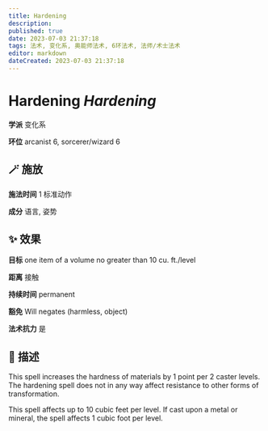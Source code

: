 ```yaml
---
title: Hardening
description: 
published: true
date: 2023-07-03 21:37:18
tags: 法术, 变化系, 奥能师法术, 6环法术, 法师/术士法术
editor: markdown
dateCreated: 2023-07-03 21:37:18
---
```


# **Hardening** *Hardening*

**学派** 变化系 

**环位** arcanist 6, sorcerer/wizard 6

## 🪄 施放

**施法时间** 1 标准动作

**成分** 语言, 姿势

## ✨ 效果 

**目标** one item of a volume no greater than 10 cu. ft./level 

**距离** 接触  

**持续时间** permanent 

**豁免** Will negates (harmless, object)

**法术抗力** 是

## 📖 描述

This spell increases the hardness of materials by 1 point per 2 caster levels. The hardening spell does not in any way affect resistance to other forms of transformation.

This spell affects up to 10 cubic feet per level. If cast upon a metal or mineral, the spell affects 1 cubic foot per level.
    